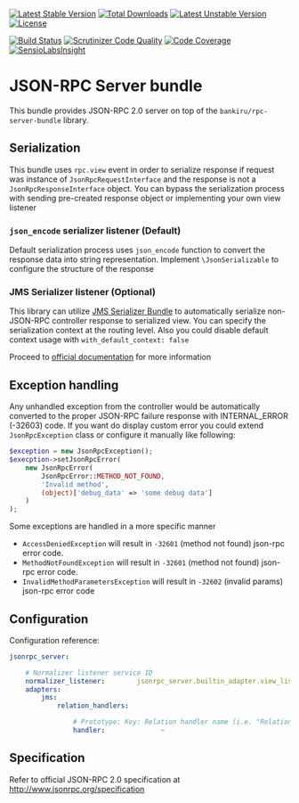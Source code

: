 [![Latest Stable Version](https://poser.pugx.org/bankiru/jsonrpc-server-bundle/v/stable)](https://packagist.org/packages/bankiru/jsonrpc-server-bundle) 
[![Total Downloads](https://poser.pugx.org/bankiru/jsonrpc-server-bundle/downloads)](https://packagist.org/packages/bankiru/jsonrpc-server-bundle) 
[![Latest Unstable Version](https://poser.pugx.org/bankiru/jsonrpc-server-bundle/v/unstable)](https://packagist.org/packages/bankiru/jsonrpc-server-bundle) 
[![License](https://poser.pugx.org/bankiru/jsonrpc-server-bundle/license)](https://packagist.org/packages/bankiru/jsonrpc-server-bundle)

[![Build Status](https://travis-ci.org/bankiru/jsonrpc-server-bundle.svg)](https://travis-ci.org/bankiru/jsonrpc-server-bundle)
[![Scrutinizer Code Quality](https://scrutinizer-ci.com/g/bankiru/jsonrpc-server-bundle/badges/quality-score.png)](https://scrutinizer-ci.com/g/bankiru/jsonrpc-server-bundle/)
[![Code Coverage](https://scrutinizer-ci.com/g/bankiru/jsonrpc-server-bundle/badges/coverage.png)](https://scrutinizer-ci.com/g/bankiru/jsonrpc-server-bundle/)
[![SensioLabsInsight](https://insight.sensiolabs.com/projects/8b87b0a7-c8f9-4d7b-9b91-1e4e762a686f/mini.png)](https://insight.sensiolabs.com/projects/8b87b0a7-c8f9-4d7b-9b91-1e4e762a686f)

# JSON-RPC Server bundle

This bundle provides JSON-RPC 2.0 server on top of the `bankiru/rpc-server-bundle` library.

## Serialization

This bundle uses `rpc.view` event in order to serialize response if request
was instance of `JsonRpcRequestInterface` and the response is not a 
`JsonRpcResponseInterface` object. You can bypass the serialization process 
with sending pre-created response object or implementing your own view listener

### `json_encode` serializer listener (Default)

Default serialization process uses `json_encode` function to convert the response data into string representation.
Implement `\JsonSerializable` to configure the structure of the response

### JMS Serializer listener (Optional)

This library can utilize [JMS Serializer Bundle](https://github.com/schmittjoh/JMSSerializerBundle) 
to automatically serialize non-JSON-RPC controller response to serialized view. 
You can specify the serialization context at the routing level. Also you 
could disable default context usage with `with_default_context: false`

Proceed to [official documentation](http://jmsyst.com/bundles/JMSSerializerBundle) for more information

## Exception handling

Any unhandled exception from the controller would be automatically 
converted to the proper JSON-RPC failure response with INTERNAL_ERROR (-32603) code.
If you want do display custom error you could extend `JsonRpcException` class or 
configure it manually like following:

```php
$exception = new JsonRpcException();
$execption->setJsonRpcError(
    new JsonRpcError(
        JsonRpcError::METHOD_NOT_FOUND,
        'Invalid method',
        (object)['debug_data' => 'some debug data']
    )
);
```

Some exceptions are handled in a more specific manner

* `AccessDeniedException` will result in `-32601` (method not found) json-rpc error code.
* `MethodNotFoundException` will result in `-32601` (method not found) json-rpc error code.
* `InvalidMethodParametersException` will result in `-32602` (invalid params) json-rpc error code

## Configuration

Configuration reference:

```yaml
jsonrpc_server:

    # Normalizer listener service ID
    normalizer_listener:        jsonrpc_server.builtin_adapter.view_listener
    adapters:
        jms:
            relation_handlers:

                # Prototype: Key: Relation handler name (i.e. "Relation"), Value: service ID for relation handler entity manager
                handler:              ~
```

## Specification

Refer to official JSON-RPC 2.0 specification at http://www.jsonrpc.org/specification
